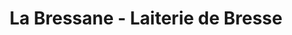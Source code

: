 ---
title: "La Bressane - Laiterie de Bresse"
url: /varennes-saint-sauveur/la-bressane-laiterie-de-bresse/
shop: Milch
---